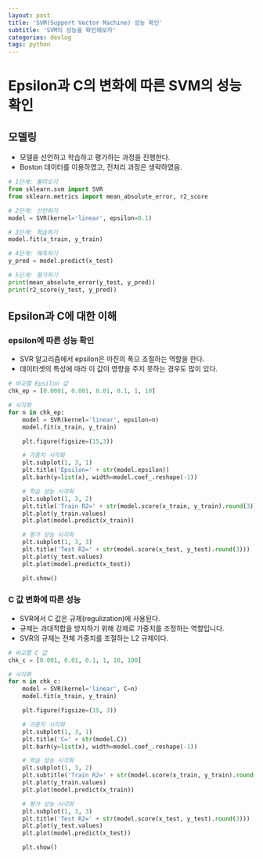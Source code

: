 ```yaml
---
layout: post
title: 'SVM(Support Vector Machine) 성능 확인'
subtitle: 'SVM의 성능을 확인해보자'
categories: devlog
tags: python
---
```


# Epsilon과 C의 변화에 따른 SVM의 성능 확인

## 모델링
- 모델을 선언하고 학습하고 평가하는 과정을 진행한다.
- Boston 데이터를 이용하였고, 전처리 과정은 생략하였음.

```python
# 1단계: 불러오기
from sklearn.svm import SVR
from sklearn.metrics import mean_absolute_error, r2_score

# 2단계: 선언하기
model = SVR(kernel='linear', epsilon=0.1)

# 3단계: 학습하기
model.fit(x_train, y_train)

# 4단계: 예측하기
y_pred = model.predict(x_test)

# 5단계: 평가하기
print(mean_absolute_error(y_test, y_pred))
print(r2_score(y_test, y_pred))
```

## Epsilon과 C에 대한 이해

### epsilon에 따른 성능 확인
- SVR 알고리즘에서 epsilon은 마진의 폭으 조절하는 역할을 한다.
- 데이터셋의 특성에 따라 이 값이 영향을 주지 못하는 경우도 많이 있다.

```python
# 비교할 Epsilon 값
chk_ep = [0.0001, 0.001, 0.01, 0.1, 1, 10]

# 시각화
for n in chk_ep:
    model = SVR(kernel='linear', epsilon=n)
    model.fit(x_train, y_train)

    plt.figure(figsize=(15,3))

    # 가중치 시각화
    plt.subplot(1, 3, 1)
    plt.title('Epsilon=' + str(model.epsilon))
    plt.barh(y=list(x), width=model.coef_.reshape(-1))

    # 학습 성능 시각화
    plt.subplot(1, 3, 2)
    plt.title('Train R2=' + str(model.score(x_train, y_train).round(3)))
    plt.plot(y_train.values)
    plt.plot(model.predict(x_train))

    # 평가 성능 시각화
    plt.subplot(1, 3, 3)
    plt.title('Test R2=' + str(model.score(x_test, y_test).round(3)))
    plt.plot(y_test.values)
    plt.plot(model.predict(x_test))

    plt.show()
```

### C 값 변화에 따른 성능
- SVR에서 C 값은 규제(regulization)에 사용된다.
- 규제는 과대적합을 방지하기 위해 강제로 가중치를 조정하는 역할입니다.
- SVR의 규제는 전체 가중치를 조절하는 L2 규제이다.

```python
# 비교할 C 값
chk_c = [0.001, 0.01, 0.1, 1, 10, 100]

# 시각화
for n in chk_c:
    model = SVR(kernel='linear', C=n)
    model.fit(x_train, y_train)

    plt.figure(figsize=(15, 3))

    # 가중치 시각화
    plt.subplot(1, 3, 1)
    plt.title('C=' + str(model.C))
    plt.barh(y=list(x), width=model.coef_.reshape(-1))

    # 학습 성능 시각화
    plt.subplot(1, 3, 2)
    plt.subtitle('Train R2=' + str(model.score(x_train, y_train).round(3)))
    plt.plot(y_train.values)
    plt.plot(model.predict(x_train))

    # 평가 성능 시각화
    plt.subplot(1, 3, 3)
    plt.title('Test R2=' + str(model.score(x_test, y_test).round(3)))
    plt.plot(y_test.values)
    plt.plot(model.predict(x_test))

    plt.show()
```


